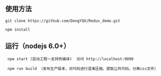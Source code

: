 
## 使用方法

 	git clone https://github.com/DengYQX/Redux_demo.git

 	npm install


## 运行（nodejs 6.0+）
```
 npm start (启动工程～支持热编译)  访问 http://localhost:9090

 npm run build （发布生产版本，对代码进行混淆压缩，提取公共代码，分离css文件）
```

